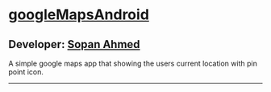 # [googleMapsAndroid][published url]
## Developer: [Sopan Ahmed][instructor url]

A simple google maps app that showing the users current location with pin point icon.


------

[published url]: https://github.com/gitproject09/googleMapsAndroid
[instructor url]: https://github.com/gitproject09